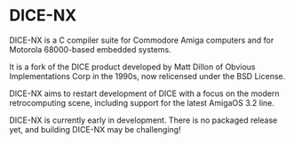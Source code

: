 # DICE-NX

DICE-NX is a C compiler suite for Commodore Amiga computers and for Motorola 68000-based embedded systems.

It is a fork of the DICE product developed by Matt Dillon of Obvious Implementations Corp in the 1990s,
now relicensed under the BSD License.

DICE-NX aims to restart development of DICE with a focus on the modern retrocomputing scene, including
support for the latest AmigaOS 3.2 line.

DICE-NX is currently early in development. There is no packaged release yet, and building DICE-NX may be challenging!